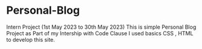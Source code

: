 # Personal-Blog
Intern Project (1st May 2023 to 30th May 2023) This is simple Personal Blog Project as Part of my Intership with Code Clause 
I used basics CSS , HTML to develop this site.
